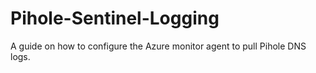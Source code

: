 # Pihole-Sentinel-Logging
A guide on how to configure the Azure monitor agent to pull Pihole DNS logs. 
